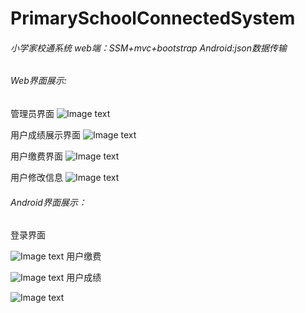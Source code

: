 # PrimarySchoolConnectedSystem

###### 小学家校通系统 web端：SSM+mvc+bootstrap Android:json数据传输

###### Web界面展示:

管理员界面
![Image text](https://github.com/James0128/PrimarySchoolConnectedSystem/blob/master/image/manage.png)

用户成绩展示界面
![Image text](https://github.com/James0128/PrimarySchoolConnectedSystem/blob/master/image/grade.png)


用户缴费界面
![Image text](https://github.com/James0128/PrimarySchoolConnectedSystem/blob/master/image/fee.png)

用户修改信息
![Image text](https://github.com/James0128/PrimarySchoolConnectedSystem/blob/master/image/modify.png)

###### Android界面展示：

登录界面

![Image text](https://github.com/James0128/PrimarySchoolConnectedSystem/blob/master/image/ALogin.png)
用户缴费

![Image text](https://github.com/James0128/PrimarySchoolConnectedSystem/blob/master/image/AFee.png)
用户成绩

![Image text](https://github.com/James0128/PrimarySchoolConnectedSystem/blob/master/image/Agrade.png)


